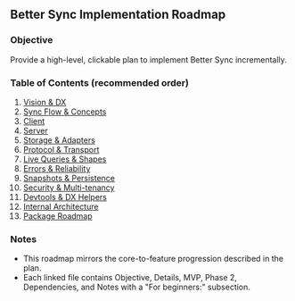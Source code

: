 ## Better Sync Implementation Roadmap

### Objective
Provide a high-level, clickable plan to implement Better Sync incrementally.

### Table of Contents (recommended order)
1. [Vision & DX](./1-vision-and-dx.md)
2. [Sync Flow & Concepts](./2-sync-flow-and-concepts.md)
3. [Client](./3-client.md)
4. [Server](./4-server.md)
5. [Storage & Adapters](./5-storage-and-adapters.md)
6. [Protocol & Transport](./6-protocol-and-transport.md)
7. [Live Queries & Shapes](./7-live-queries-and-shapes.md)
8. [Errors & Reliability](./8-errors-and-reliability.md)
9. [Snapshots & Persistence](./9-snapshots-and-persistence.md)
10. [Security & Multi-tenancy](./10-security-and-multi-tenancy.md)
11. [Devtools & DX Helpers](./11-devtools-and-dx-helpers.md)
12. [Internal Architecture](./12-internal-architecture.md)
13. [Package Roadmap](./13-roadmap.md)

### Notes
- This roadmap mirrors the core-to-feature progression described in the plan.
- Each linked file contains Objective, Details, MVP, Phase 2, Dependencies, and Notes with a "For beginners:" subsection.
